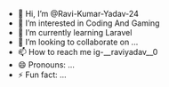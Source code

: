 - 👋 Hi, I’m @Ravi-Kumar-Yadav-24
- 👀 I’m interested in Coding And Gaming
- 🌱 I’m currently learning Laravel
- 💞️ I’m looking to collaborate on ...
- 📫 How to reach me ig-__raviyadav__0
- 😄 Pronouns: ...
- ⚡ Fun fact: ...

<!---
Ravi-Kumar-Yadav-24/Ravi-Kumar-Yadav-24 is a ✨ special ✨ repository because its `README.md` (this file) appears on your GitHub profile.
You can click the Preview link to take a look at your changes.
--->
